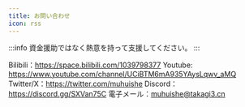 ```yaml
---
title: お問い合わせ
icon: rss
---
```

:::info 
資金援助ではなく熱意を持って支援してください。
:::

Bilibili：https://space.bilibili.com/1039798377
Youtube: https://www.youtube.com/channel/UCiBTM6mA935YAysLqwv_aMQ
Twitter/X：https://twitter.com/muhuishe
Discord：https://discord.gg/SXVan75C
電子メール：[muhuishe@takagi3.cn](mailto:muhuishe@takagi3.cn)